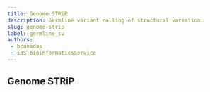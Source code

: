 ```yaml
---
title: Genome STRiP
description: Germline variant calling of structural variation.
slug: genome-strip
label: germline_sv
authors:
 - bcavadas
 - i3S-bioinformaticsService
---
```


## Genome STRiP
